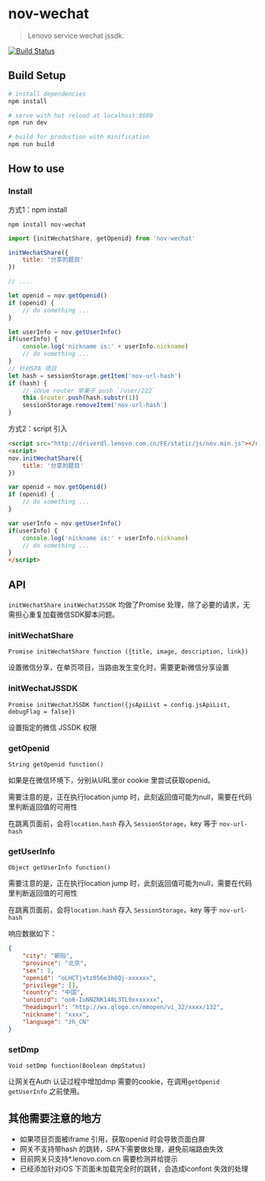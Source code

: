 # nov-wechat

> Lenovo service wechat jssdk.

[![Build Status](https://travis-ci.org/wh8766/nov-wechat.svg?branch=master)](https://travis-ci.org/wh8766/nov-wechat)

## Build Setup

``` bash
# install dependencies
npm install

# serve with hot reload at localhost:8080
npm run dev

# build for production with minification
npm run build
```

## How to use

### Install

方式1：npm install
```shell
npm install nov-wechat 
```

```javascript
import {initWechatShare, getOpenid} from 'nov-wechat'

initWechatShare({
    title: '分享的题目'
})

// ....

let openid = nov.getOpenid()
if (openid) {
    // do something ...
}

let userInfo = nov.getUserInfo()
if(userInfo) {
    console.log('nickname is:' + userInfo.nickname)
    // do something ...
}
// 针对SPA 项目
let hash = sessionStorage.getItem('nov-url-hash')
if (hash) {
    // 以Vue router 举栗子 push `/user/222`
    this.$router.push(hash.substr(1))
    sessionStorage.removeItem('nov-url-hash')
}
```

方式2：script 引入
```html
<script src="http://driverdl.lenovo.com.cn/FE/static/js/nov.min.js"></script>
<script>
nov.initWechatShare({
    title: '分享的题目'
})

var openid = nov.getOpenid()
if (openid) {
    // do something ...
}

var userInfo = nov.getUserInfo()
if(userInfo) {
    console.log('nickname is:' + userInfo.nickname)
    // do something ...
}
</script>
```

## API

`initWechatShare` `initWechatJSSDK` 均做了Promise 处理，除了必要的请求，无需担心重复加载微信SDK脚本问题。

### initWechatShare

    Promise initWechatShare function ({title, image, description, link})

设置微信分享，在单页项目，当路由发生变化时，需要更新微信分享设置

### initWechatJSSDK

    Promise initWechatJSSDK function({jsApiList = config.jsApiList, debugFlag = false})

设置指定的微信 JSSDK 权限

### getOpenid

    String getOpenid function()

如果是在微信环境下，分别从URL里or cookie 里尝试获取openid。

需要注意的是，正在执行location jump 时，此刻返回值可能为null，需要在代码里判断返回值的可用性

在跳离页面前，会将`location.hash` 存入 `SessionStorage`，key 等于 `nov-url-hash`

### getUserInfo

    Object getUserInfo function()

需要注意的是，正在执行location jump 时，此刻返回值可能为null，需要在代码里判断返回值的可用性

在跳离页面前，会将`location.hash` 存入 `SessionStorage`，key 等于 `nov-url-hash`

响应数据如下：

```json
{
    "city": "朝阳",
    "province": "北京",
    "sex": 1,
    "openid": "oLHCTjvtz056e3h8Qj-xxxxxx",
    "privilege": [],
    "country": "中国",
    "unionid": "oo6-IuNNZNK148L3TL9xxxxxxx",
    "headimgurl": "http://wx.qlogo.cn/mmopen/vi_32/xxxx/132",
    "nickname": "xxxx",
    "language": "zh_CN"
}
```

### setDmp

    Void setDmp function(Boolean dmpStatus)
    
让网关在Auth 认证过程中增加dmp 需要的cookie，在调用`getOpenid` `getUserInfo` 之前使用。

## 其他需要注意的地方

- 如果项目页面被iframe 引用，获取openid 时会导致页面白屏
- 网关不支持带hash 的跳转，SPA下需要做处理，避免前端路由失效
- 目前网关只支持*.lenovo.com.cn 需要检测并给提示
- 已经添加针对iOS 下页面未加载完全时的跳转，会造成iconfont 失效的处理
